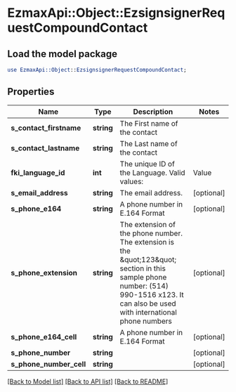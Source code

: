 # EzmaxApi::Object::EzsignsignerRequestCompoundContact

## Load the model package
```perl
use EzmaxApi::Object::EzsignsignerRequestCompoundContact;
```

## Properties
Name | Type | Description | Notes
------------ | ------------- | ------------- | -------------
**s_contact_firstname** | **string** | The First name of the contact | 
**s_contact_lastname** | **string** | The Last name of the contact | 
**fki_language_id** | **int** | The unique ID of the Language.  Valid values:  |Value|Description| |-|-| |1|French| |2|English| | 
**s_email_address** | **string** | The email address. | [optional] 
**s_phone_e164** | **string** | A phone number in E.164 Format | [optional] 
**s_phone_extension** | **string** | The extension of the phone number.  The extension is the \&quot;123\&quot; section in this sample phone number: (514) 990-1516 x123.  It can also be used with international phone numbers | [optional] 
**s_phone_e164_cell** | **string** | A phone number in E.164 Format | [optional] 
**s_phone_number** | **string** |  | [optional] 
**s_phone_number_cell** | **string** |  | [optional] 

[[Back to Model list]](../README.md#documentation-for-models) [[Back to API list]](../README.md#documentation-for-api-endpoints) [[Back to README]](../README.md)


